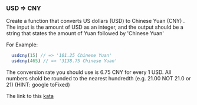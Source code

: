 ### USD => CNY

Create a function that converts US dollars (USD) to Chinese Yuan (CNY) . The input is the amount of USD as an integer, and the output should be a string that states the amount of Yuan followed by 'Chinese Yuan'

For Example:
```javascript
  usdcny(15) // => '101.25 Chinese Yuan'
  usdcny(465) // => '3138.75 Chinese Yuan'
```
The conversion rate you should use is 6.75 CNY for every 1 USD. All numbers shold be rounded to the nearest hundredth (e.g. 21.00 NOT 21.0 or 21) (HINT: google toFixed)  

The link to this [kata](https://www.codewars.com/kata/usd-equals-%3E-cny/javascript)

